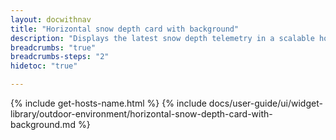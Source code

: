 ```yaml
---
layout: docwithnav
title: "Horizontal snow depth card with background"
description: "Displays the latest snow depth telemetry in a scalable horizontal layout with the background image."
breadcrumbs: "true"
breadcrumbs-steps: "2"
hidetoc: "true"

---
```

{% include get-hosts-name.html %}
{% include docs/user-guide/ui/widget-library/outdoor-environment/horizontal-snow-depth-card-with-background.md %}
